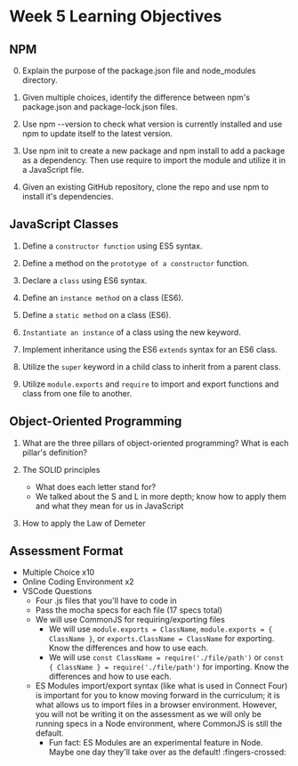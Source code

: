 # Week 5 Learning Objectives

## NPM

0. Explain the purpose of the package.json file and node_modules directory.

1. Given multiple choices, identify the difference between npm's package.json and package-lock.json files.

2. Use npm --version to check what version is currently installed and use npm to update itself to the latest version.

3. Use npm init to create a new package and npm install to add a package as a dependency. Then use require to import the module and utilize it in a JavaScript file.

4. Given an existing GitHub repository, clone the repo and use npm to install it's dependencies.

## JavaScript Classes

1. Define a `constructor function` using ES5 syntax.

2. Define a method on the `prototype of a constructor` function.

3. Declare a `class` using ES6 syntax.

4. Define an `instance method` on a class (ES6).

5. Define a `static method` on a class (ES6).

6. `Instantiate an instance` of a class using the new keyword.

7. Implement inheritance using the ES6 `extends` syntax for an ES6 class.

8. Utilize the `super` keyword in a child class to inherit from a parent class.

9. Utilize `module.exports` and `require` to import and export functions and class from one file to another.

## Object-Oriented Programming

1. What are the three pillars of object-oriented programming? What is each pillar's definition?

2. The SOLID principles


    - What does each letter stand for?
    - We talked about the S and L in more depth; know how to apply them and what they mean for us in JavaScript

3. How to apply the Law of Demeter

## Assessment Format

- Multiple Choice x10
- Online Coding Environment x2
- VSCode Questions
  - Four .js files that you'll have to code in
  - Pass the mocha specs for each file (17 specs total)
  - We will use CommonJS for requiring/exporting files
    - We will use `module.exports = ClassName`, `module.exports = { ClassName }`, or `exports.ClassName = ClassName` for exporting. Know the differences and how to use each.
    - We will use `const ClassName = require('./file/path')` or `const { ClassName } = require('./file/path')` for importing. Know the differences and how to use each.
  - ES Modules import/export syntax (like what is used in Connect Four) is important for you to know moving forward in the curriculum; it is what allows us to import files in a browser environment. However, you will not be writing it on the assessment as we will only be running specs in a Node environment, where CommonJS is still the default.
    - Fun fact: ES Modules are an experimental feature in Node. Maybe one day they'll take over as the default! :fingers-crossed:

